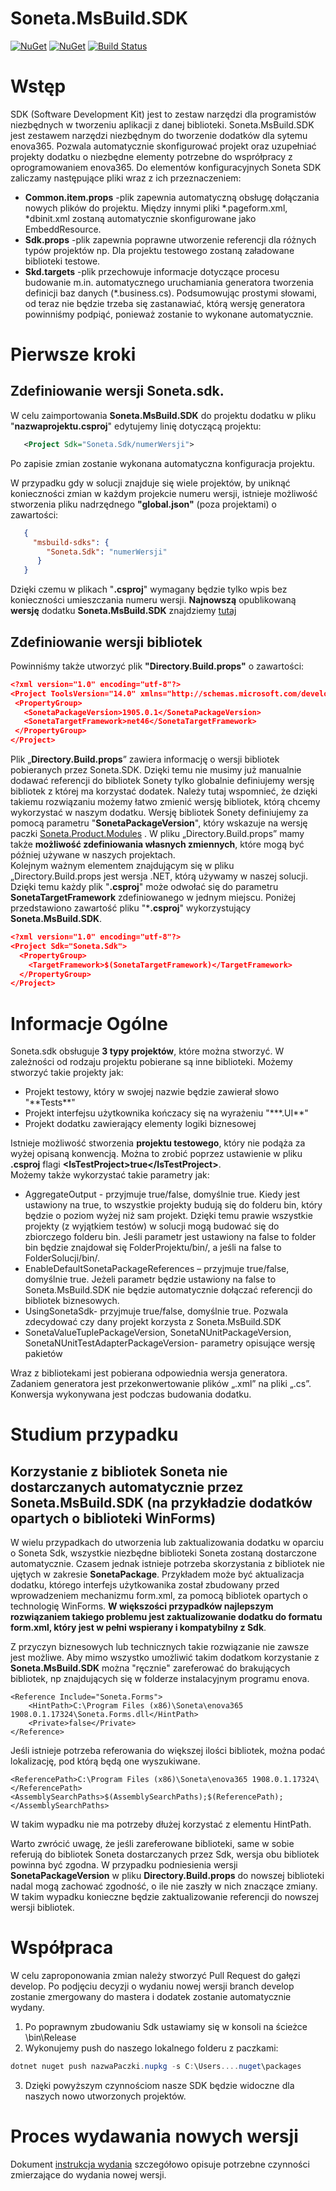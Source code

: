 # Soneta.MsBuild.SDK

[![NuGet](https://img.shields.io/nuget/v/Soneta.Sdk.svg)](https://www.nuget.org/packages/Soneta.Sdk)
  [![NuGet](https://img.shields.io/nuget/dt/Soneta.Sdk.svg)](https://www.nuget.org/packages/Soneta.Sdk)
  [![Build Status](https://soneta.visualstudio.com/GitHub/_apis/build/status/Soneta.MsBuild.SDK?branchName=master)](https://soneta.visualstudio.com/GitHub/_build/latest?definitionId=2&branchName=master)
  
# Wstęp 
SDK (Software Development Kit) jest to zestaw narzędzi dla programistów niezbędnych w tworzeniu aplikacji z danej biblioteki. Soneta.MsBuild.SDK jest zestawem narzędzi niezbędnym do tworzenie dodatków dla sytemu enova365. Pozwala automatycznie skonfigurować projekt oraz uzupełniać projekty dodatku o niezbędne elementy potrzebne do wsprółpracy z oprogramowaniem enova365. Do elementów konfiguracyjnych Soneta SDK zaliczamy następujące pliki wraz z ich przeznaczeniem:<br>
<ul>
  <li><b>Common.item.props</b> -plik zapewnia automatyczną obsługę dołączania nowych plików do projektu. Między innymi pliki *.pageform.xml, *dbinit.xml zostaną automatycznie skonfigurowane jako EmbeddResource.</li>

  <li><b>Sdk.props</b> -plik zapewnia poprawne utworzenie referencji dla różnych typów projektów np. Dla projektu testowego zostaną załadowane biblioteki testowe.</li>
  <li><b>Skd.targets</b> -plik przechowuje informacje dotyczące procesu budowanie m.in. automatycznego uruchamiania generatora tworzenia definicji baz danych (*.business.cs). Podsumowując prostymi słowami, od teraz nie będzie trzeba się zastanawiać, którą wersję generatora powinniśmy podpiąć, ponieważ zostanie to wykonane automatycznie.</li>
</ul>

# Pierwsze kroki
## Zdefiniowanie wersji Soneta.sdk.<br>

W celu zaimportowania **Soneta.MsBuild.SDK** do projektu dodatku w pliku "**nazwaprojektu.csproj**" edytujemy linię dotyczącą projektu: 
```xml
   <Project Sdk="Soneta.Sdk/numerWersji">  
```
Po zapisie zmian zostanie wykonana automatyczna konfiguracja projektu.


W przypadku gdy w solucji znajduje się wiele projektów, by uniknąć konieczności zmian w każdym projekcie numeru wersji, istnieje możliwość stworzenia pliku nadrzędnego **"global.json"** (poza projektami) o zawartości: 
```json
   { 
     "msbuild-sdks": { 
        "Soneta.Sdk": "numerWersji" 
      }
   } 
```
 Dzięki czemu w plikach "**.csproj**" wymagany będzie tylko wpis bez konieczności umieszczania numeru wersji. **Najnowszą** opublikowaną **wersję** dodatku **Soneta.MsBuild.SDK** znajdziemy [tutaj](https://www.nuget.org/packages/Soneta.Sdk/)
 ## Zdefiniowanie wersji bibliotek 
 Powinniśmy także utworzyć plik **"Directory.Build.props"** o zawartości:
 ```json
 <?xml version="1.0" encoding="utf-8"?>
<Project ToolsVersion="14.0" xmlns="http://schemas.microsoft.com/developer/msbuild/2003">
  <PropertyGroup>
    <SonetaPackageVersion>1905.0.1</SonetaPackageVersion>
    <SonetaTargetFramework>net46</SonetaTargetFramework>
  </PropertyGroup>
</Project>
```
Plik „**Directory.Build.props**” zawiera informację o wersji bibliotek pobieranych przez Soneta.SDK. Dzięki temu nie musimy już manualnie dodawać referencji do bibliotek Sonety tylko globalnie definiujemy wersję bibliotek z której ma korzystać dodatek. Należy tutaj wspomnieć, że dzięki takiemu rozwiązaniu możemy łatwo zmienić wersję bibliotek, którą chcemy wykorzystać w naszym dodatku. Wersję bibliotek Sonety definiujemy za pomocą parametru "**SonetaPackageVersion**", który wskazuje na wersję paczki [Soneta.Product.Modules](https://www.nuget.org/packages/Soneta.Products.Modules/) . W pliku „Directory.Build.props” mamy także **możliwość zdefiniowania własnych zmiennych**, które mogą być później używane w naszych projektach.<br>
Kolejnym ważnym elementem znajdującym się w pliku „Directory.Build.props jest wersja .NET, którą używamy w naszej solucji. Dzięki temu każdy plik "**.csproj**" może odwołać się do parametru **SonetaTargetFramework** zdefiniowanego w jednym miejscu. Poniżej przedstawiono zawartość pliku "***.csproj**" wykorzystujący **Soneta.MsBuild.SDK**.
```json
<?xml version="1.0" encoding="utf-8"?>
<Project Sdk="Soneta.Sdk">
  <PropertyGroup>
    <TargetFramework>$(SonetaTargetFramework)</TargetFramework>
  </PropertyGroup>
</Project>
```

# Informacje Ogólne
Soneta.sdk obsługuje **3 typy projektów**, które można stworzyć. W zależności od rodzaju projektu pobierane są inne biblioteki. Możemy stworzyć takie projekty jak:<br>
<ul>
   <li>Projekt testowy, który w swojej nazwie będzie zawierał słowo "**Tests**"</li>
   <li>Projekt interfejsu użytkownika kończacy się na wyrażeniu "***.UI**"</li>
   <li>Projekt dodatku zawierający elementy logiki biznesowej</li>
</ul>

Istnieje możliwość stworzenia **projektu testowego**, który nie podąża za wyżej opisaną konwencją. Można to zrobić poprzez ustawienie w pliku **.csproj** flagi **\<IsTestProject>true\</IsTestProject>**.<br>
Możemy także wykorzystać takie parametry jak:<br>
<ul>
  <li>AggregateOutput - przyjmuje true/false, domyślnie true. Kiedy jest ustawiony na true, to wszystkie projekty budują się do folderu bin, który będzie o poziom wyżej niż sam projekt. Dzięki temu prawie wszystkie projekty (z wyjątkiem testów) w solucji mogą budować się do zbiorczego folderu bin. Jeśli parametr jest ustawiony na false to folder bin będzie znajdował się FolderProjektu/bin/, a jeśli na false to FolderSolucji/bin/.</li>
  <li>EnableDefaultSonetaPackageReferences – przyjmuje true/false, domyślnie true. Jeżeli parametr będzie ustawiony na false to Soneta.MsBuild.SDK nie będzie automatycznie dołączać referencji do bibliotek biznesowych.</li>
  <li>UsingSonetaSdk- przyjmuje true/false, domyślnie true. Pozwala zdecydować czy dany projekt korzysta z Soneta.MsBuild.SDK</li>
  <li>SonetaValueTuplePackageVersion, SonetaNUnitPackageVersion, SonetaNUnitTestAdapterPackageVersion- parametry opisujące wersję   pakietów</li>
</ul>


Wraz z bibliotekami jest pobierana odpowiednia wersja generatora. Zadaniem generatora jest przekonwertowanie plików „.xml” na pliki „.cs”. Konwersja wykonywana jest podczas budowania dodatku.   

# Studium przypadku
## Korzystanie z bibliotek Soneta nie dostarczanych automatycznie przez **Soneta.MsBuild.SDK** (na przykładzie dodatków opartych o biblioteki WinForms)

W wielu przypadkach do utworzenia lub zaktualizowania dodatku w oparciu o Soneta Sdk, wszystkie niezbędne biblioteki Soneta zostaną dostarczone automatycznie.
Czasem jednak istnieje potrzeba skorzystania z bibliotek nie ujętych w zakresie **SonetaPackage**. Przykładem może być aktualizacja dodatku, którego interfejs użytkowanika został zbudowany przed wprowadzeniem mechanizmu form.xml, za pomocą bibliotek opartych o technologię WinForms. **W większości przypadków najlepszym rozwiązaniem takiego problemu jest zaktualizowanie dodatku do formatu form.xml, który jest w pełni wspierany i kompatybilny z Sdk**.

Z przyczyn biznesowych lub technicznych takie rozwiązanie nie zawsze jest możliwe. Aby mimo wszystko umożliwić takim dodatkom korzystanie z **Soneta.MsBuild.SDK** można "ręcznie" zareferować do brakujących bibliotek, np znajdujących się w folderze instalacyjnym programu enova.

```
<Reference Include="Soneta.Forms">
	<HintPath>C:\Program Files (x86)\Soneta\enova365 1908.0.1.17324\Soneta.Forms.dll</HintPath>
	<Private>false</Private>
</Reference>

```

Jeśli istnieje potrzeba referowania do większej ilości bibliotek, można podać lokalizację, pod którą będą one wyszukiwane.

```
<ReferencePath>C:\Program Files (x86)\Soneta\enova365 1908.0.1.17324\</ReferencePath>
<AssemblySearchPaths>$(AssemblySearchPaths);$(ReferencePath);</AssemblySearchPaths>
```

W takim wypadku nie ma potrzeby dłużej korzystać z elementu HintPath.

Warto zwrócić uwagę, że jeśli zareferowane biblioteki, same w sobie referują do bibliotek Soneta dostarczanych przez Sdk, wersja obu bibliotek powinna być zgodna. W przypadku podniesienia wersji **SonetaPackageVersion** w pliku **Directory.Build.props** do nowszej biblioteki nadal mogą zachować zgodność, o ile nie zaszły w nich znaczące zmiany. W takim wypadku konieczne będzie zaktualizowanie referencji do nowszej wersji bibliotek.

# Współpraca
W celu zaproponowania zmian należy stworzyć Pull Request do gałęzi develop. Po podjęciu decyzji o wydaniu nowej wersji branch develop zostanie zmergowany do mastera i dodatek zostanie automatycznie wydany. 
1. Po poprawnym zbudowaniu Sdk ustawiamy się w konsoli na ścieżce \bin\Release
2. Wykonujemy push do naszego lokalnego folderu z paczkami: 
```powershell
dotnet nuget push nazwaPaczki.nupkg -s C:\Users....nuget\packages
``` 
3. Dzięki powyższym czynnościom nasze SDK będzie widoczne dla naszych nowo utworzonych projektów. 

# Proces wydawania nowych wersji
Dokument [instrukcja wydania] szczegółowo opisuje potrzebne czynności zmierzające do wydania nowej wersji.

[instrukcja wydania]: RELEASING.md
